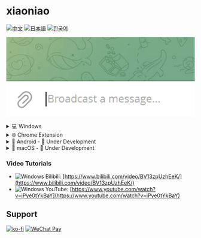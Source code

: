 # xiaoniao

[![中文](https://img.shields.io/badge/lang-中文-red)](README_ZH.md)
[![日本語](https://img.shields.io/badge/lang-日本語-blue)](README_JP.md)
[![한국어](https://img.shields.io/badge/lang-한국어-green)](README_KR.md)

![Demo](windows/assets/demo.gif)

<details>
<summary>💻 Windows</summary>

## Quick Start

### 1. Configure API Key

- Select "API Configuration" from main menu
- Enter your API key (OpenAI, Anthropic, etc.)
- System will auto-detect the provider

### 2. Select Model

- After setting API, select "Choose Model"
- Pick an AI model from the list

### 3. Set Hotkeys (Optional)

- Select "Hotkey Settings" from main menu
- Configure hotkeys for monitoring toggle and prompt switching

### 4. Start Using

- Ctrl+X to cut or Ctrl+C to copy text triggers translation
- Program auto-replaces clipboard content
- Ctrl+V to paste translated result

## Download

[xiaoniao.exe](https://github.com/kaminoguo/xiaoniao/releases/latest) - Windows 10/11 (64-bit)

## How to Update

1. Delete old xiaoniao.exe
2. Download new xiaoniao.exe
3. Configuration files are saved automatically, won't be lost

</details>

<details>
<summary>🌐 Chrome Extension</summary>

![Demo 1](chrome/assets/demo1.png)
![Demo 2](chrome/assets/demo2.png)
![Demo 3](chrome/assets/demo3.png)

## Quick Start

### 1. Install Extension

- Install from Chrome Web Store (Coming Soon)
- Or load manually: Open `chrome://extensions`, enable Developer Mode, load `chrome/` folder

### 2. Configure Translation Mode

- Select translation mode from popup
- Built-in AI: Free, private, on-device (Gemini Nano)
- Gemini API: Enter your API key for higher accuracy
- Free Try: Use our gift key (limited quota)

### 3. Set Translation Style (Optional)

- Click "Translation Style" in popup
- Choose from presets or create custom styles
- Example: "Translate to casual Japanese with kaomoji"

### 4. Start Using

- Copy any text (Ctrl+C)
- Extension auto-translates and auto-pastes the result

## Download

Chrome Web Store: Coming Soon | [Source Code](https://github.com/kaminoguo/xiaoniao/tree/main/chrome)

## Browser Requirements

Chrome 127+ (for Built-in AI mode)

</details>

<details>
<summary>📱 Android - 🚧 Under Development</summary>

Stay tuned for updates!

</details>

<details>
<summary>🍎 macOS - 🚧 Under Development</summary>

Stay tuned for updates!

</details>

### Video Tutorials

- ![Windows](https://img.shields.io/badge/Windows-0078D4?logo=windows&logoColor=white) Bilibili: [https://www.bilibili.com/video/BV13zpUzhEeK/](https://www.bilibili.com/video/BV13zpUzhEeK/)
- ![Windows](https://img.shields.io/badge/Windows-0078D4?logo=windows&logoColor=white) YouTube: [https://www.youtube.com/watch?v=iPye0tYkBaY](https://www.youtube.com/watch?v=iPye0tYkBaY)

## Support

[![ko-fi](https://ko-fi.com/img/githubbutton_sm.svg)](https://ko-fi.com/gogogod)
[![WeChat Pay](https://img.shields.io/badge/WeChat-Pay-09B83E?logo=wechat)](windows/assets/wechat-pay.jpg)
